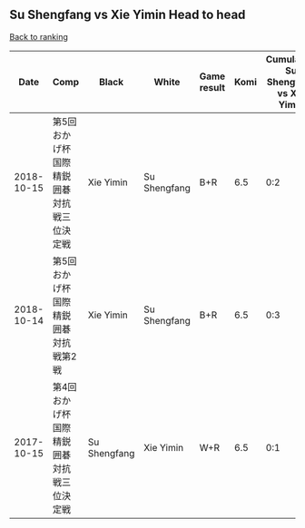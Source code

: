 ## Su Shengfang vs Xie Yimin Head to head

[Back to ranking](../../index.md)




| **Date** | **Comp** | **Black** | **White** | **Game result** | **Komi** | **Cumulative Su Shengfang vs Xie Yimin** | **Su Shengfang streak** | **Xie Yimin streak** | 
| --- | --- | --- | --- | --- | --- | --- | --- | --- |
| 2018-10-15 | 第5回おかげ杯国際精鋭囲碁対抗戦三位決定戦 | Xie Yimin | Su Shengfang | B+R | 6.5 | 0:2 | 0 | 2 | 
| 2018-10-14 | 第5回おかげ杯国際精鋭囲碁対抗戦第2戦 | Xie Yimin | Su Shengfang | B+R | 6.5 | 0:3 | 0 | 3 | 
| 2017-10-15 | 第4回おかげ杯国際精鋭囲碁対抗戦三位決定戦 | Su Shengfang | Xie Yimin | W+R | 6.5 | 0:1 | 0 | 1 |




